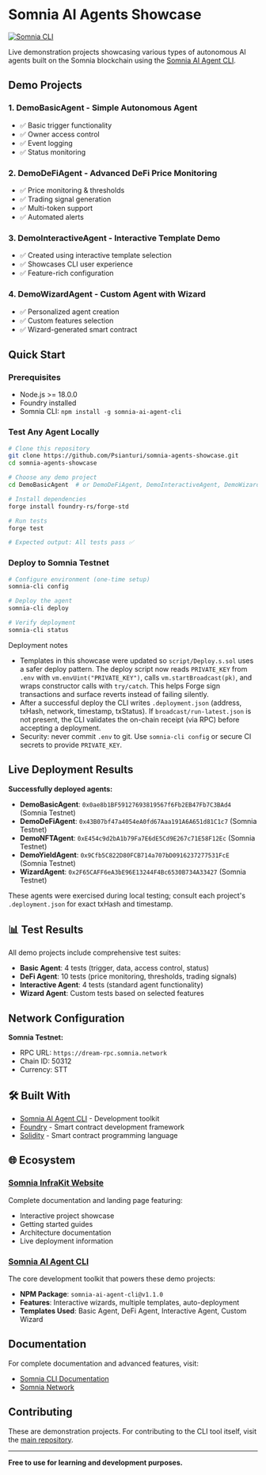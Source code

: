 # Somnia AI Agents Showcase

[![Somnia CLI](https://img.shields.io/badge/Built%20with-Somnia%20CLI-blue)](https://www.npmjs.com/package/somnia-ai-agent-cli)

Live demonstration projects showcasing various types of autonomous AI agents built on the Somnia blockchain using the [Somnia AI Agent CLI](https://www.npmjs.com/package/somnia-ai-agent-cli).

##  Demo Projects

### 1. **DemoBasicAgent** - Simple Autonomous Agent
- ✅ Basic trigger functionality
- ✅ Owner access control
- ✅ Event logging
- ✅ Status monitoring

### 2. **DemoDeFiAgent** - Advanced DeFi Price Monitoring
- ✅ Price monitoring & thresholds
- ✅ Trading signal generation
- ✅ Multi-token support
- ✅ Automated alerts

### 3. **DemoInteractiveAgent** - Interactive Template Demo
- ✅ Created using interactive template selection
- ✅ Showcases CLI user experience
- ✅ Feature-rich configuration

### 4. **DemoWizardAgent** - Custom Agent with Wizard
- ✅ Personalized agent creation
- ✅ Custom features selection
- ✅ Wizard-generated smart contract

##  Quick Start

### Prerequisites
- Node.js >= 18.0.0
- Foundry installed
- Somnia CLI: `npm install -g somnia-ai-agent-cli`

### Test Any Agent Locally
```bash
# Clone this repository
git clone https://github.com/Psianturi/somnia-agents-showcase.git
cd somnia-agents-showcase

# Choose any demo project
cd DemoBasicAgent  # or DemoDeFiAgent, DemoInteractiveAgent, DemoWizardAgent

# Install dependencies
forge install foundry-rs/forge-std

# Run tests
forge test

# Expected output: All tests pass ✅
```

### Deploy to Somnia Testnet
```bash
# Configure environment (one-time setup)
somnia-cli config

# Deploy the agent
somnia-cli deploy

# Verify deployment
somnia-cli status
```

Deployment notes
- Templates in this showcase were updated so `script/Deploy.s.sol` uses a safer deploy pattern. The deploy script now reads `PRIVATE_KEY` from `.env` with `vm.envUint("PRIVATE_KEY")`, calls `vm.startBroadcast(pk)`, and wraps constructor calls with `try/catch`. This helps Forge sign transactions and surface reverts instead of failing silently.
- After a successful deploy the CLI writes `.deployment.json` (address, txHash, network, timestamp, txStatus). If `broadcast/run-latest.json` is not present, the CLI validates the on-chain receipt (via RPC) before accepting a deployment.
- Security: never commit `.env` to git. Use `somnia-cli config` or secure CI secrets to provide `PRIVATE_KEY`.

## Live Deployment Results

**Successfully deployed agents:**
- **DemoBasicAgent**: `0x0ae8b1BF59127693819567f6Fb2EB47Fb7C3BAd4` (Somnia Testnet)
- **DemoDeFiAgent**: `0x43B07bf47a4054eA0fd67Aaa191A6A651d81C1c7` (Somnia Testnet)
- **DemoNFTAgent**: `0xE454c9d2bA1b79Fa7E6dE5Cd9E267c71E58F12Ec` (Somnia Testnet)
- **DemoYieldAgent**: `0x9Cfb5C822D80FCB714a707bD0916237277531FcE` (Somnia Testnet)
- **WizardAgent**: `0x2F65CAFF6eA3bE96E13244F4Bc6530B734A33427` (Somnia Testnet)

These agents were exercised during local testing; consult each project's `.deployment.json` for exact txHash and timestamp.

## 📊 Test Results

All demo projects include comprehensive test suites:

- **Basic Agent**: 4 tests (trigger, data, access control, status)
- **DeFi Agent**: 10 tests (price monitoring, thresholds, trading signals)
- **Interactive Agent**: 4 tests (standard agent functionality)
- **Wizard Agent**: Custom tests based on selected features

##  Network Configuration

**Somnia Testnet:**
- RPC URL: `https://dream-rpc.somnia.network`
- Chain ID: 50312
- Currency: STT

## 🛠️ Built With

- [Somnia AI Agent CLI](https://www.npmjs.com/package/somnia-ai-agent-cli) - Development toolkit
- [Foundry](https://getfoundry.sh/) - Smart contract development framework
- [Solidity](https://soliditylang.org/) - Smart contract programming language

## 🌐 Ecosystem

### [Somnia InfraKit Website](https://somnia-infrakit.vercel.app)
Complete documentation and landing page featuring:
- Interactive project showcase
- Getting started guides
- Architecture documentation
- Live deployment information

### [Somnia AI Agent CLI](https://github.com/Psianturi/somnia-infra-kit)
The core development toolkit that powers these demo projects:
- **NPM Package**: `somnia-ai-agent-cli@v1.1.0`
- **Features**: Interactive wizards, multiple templates, auto-deployment
- **Templates Used**: Basic Agent, DeFi Agent, Interactive Agent, Custom Wizard

##  Documentation

For complete documentation and advanced features, visit:
- [Somnia CLI Documentation](https://github.com/Psianturi/somnia-infra-kit)
- [Somnia Network](https://somnia.network/)

##  Contributing

These are demonstration projects. For contributing to the CLI tool itself, visit the [main repository](https://github.com/Psianturi/somnia-infra-kit).

---

**Free to use for learning and development purposes.**
